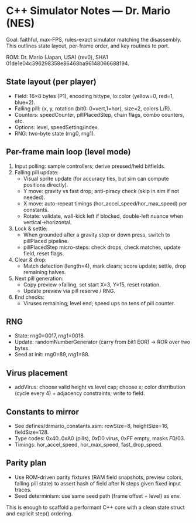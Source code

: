 # C++ Simulator Notes — Dr. Mario (NES)

Goal: faithful, max-FPS, rules-exact simulator matching the disassembly.
This outlines state layout, per-frame order, and key routines to port.

ROM: Dr. Mario (Japan, USA) (rev0), SHA1 01de1e04c396298358e86468ba96148066688194.

## State layout (per player)
- Field: 16×8 bytes (P1), encoding hi:type, lo:color (yellow=0, red=1, blue=2).
- Falling pill: {x, y, rotation (bit0: 0=vert,1=hor), size=2, colors L/R}.
- Counters: speedCounter, pillPlacedStep, chain flags, combo counters, etc.
- Options: level, speedSetting/index.
- RNG: two-byte state (rng0, rng1).

## Per-frame main loop (level mode)
1) Input polling: sample controllers; derive pressed/held bitfields.
2) Falling pill update:
   - Visual sprite update (for accuracy ties, but sim can compute positions directly).
   - Y move: gravity vs fast drop; anti-piracy check (skip in sim if not needed).
   - X move: auto-repeat timings (hor_accel_speed/hor_max_speed) per constants.
   - Rotate: validate, wall-kick left if blocked, double-left nuance when vertical→horizontal.
3) Lock & settle:
   - When grounded after a gravity step or down press, switch to pillPlaced pipeline.
   - pillPlacedStep micro-steps: check drops, check matches, update field, reset flags.
4) Clear & drop:
   - Match detection (length=4), mark clears; score update; settle, drop remaining halves.
5) Next pill generation:
   - Copy preview→falling, set start X=3, Y=15, reset rotation.
   - Update preview via pill reserve / RNG.
6) End checks:
   - Viruses remaining; level end; speed ups on tens of pill counter.

## RNG
- State: rng0=$0017, rng1=$0018.
- Update: randomNumberGenerator (carry from bit1 EOR) → ROR over two bytes.
- Seed at init: rng0=$89, rng1=$88.

## Virus placement
- addVirus: choose valid height vs level cap; choose x; color distribution (cycle every 4) + adjacency constraints; write to field.

## Constants to mirror
- See defines/drmario_constants.asm: rowSize=8, heightSize=16, fieldSize=128.
- Type codes: 0x40..0xA0 (pills), 0xD0 virus, 0xFF empty, masks $F0/$03.
- Timings: hor_accel_speed, hor_max_speed, fast_drop_speed.

## Parity plan
- Use ROM-driven parity fixtures (RAM field snapshots, preview colors, falling pill state) to assert hash of field after N steps given fixed input traces.
- Seed determinism: use same seed path (frame offset + level) as env.

This is enough to scaffold a performant C++ core with a clean state struct and explicit step() ordering.
